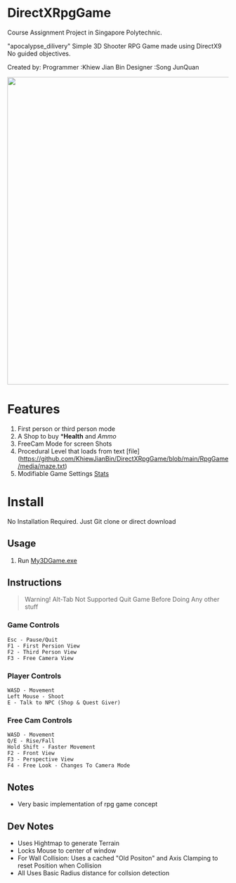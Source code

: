# DirectXRpgGame
  Course Assignment Project in Singapore Polytechnic.

  "apocalypse_dilivery"
  Simple 3D Shooter RPG Game made using DirectX9 No guided objectives.
  
  Created by:
  Programmer :Khiew Jian Bin
  Designer   :Song JunQuan

  <img src="https://user-images.githubusercontent.com/5699978/192591899-bb05f794-a554-4c93-979c-a337ab9f68ac.png" width="700">
  
# Features
  1. First person or third person mode
  2. A Shop to buy ***Health** and *Ammo*
  3. FreeCam Mode for screen Shots
  4. Procedural Level that loads from text [file] (https://github.com/KhiewJianBin/DirectXRpgGame/blob/main/RpgGame/media/maze.txt)
  5. Modifiable Game Settings [Stats](https://github.com/KhiewJianBin/DirectXRpgGame/blob/main/RpgGame/media/Stats.txt)
  
# Install
  No Installation Required. Just Git clone or direct download

## Usage
1. Run [My3DGame.exe](https://github.com/KhiewJianBin/DirectXBlockSimulation/blob/main/My3DGame.exe)

## Instructions

> Warning! Alt-Tab Not Supported Quit Game Before Doing Any other stuff

### Game Controls

```
Esc - Pause/Quit
F1 - First Persion View
F2 - Third Person View
F3 - Free Camera View
```

### Player Controls
```
WASD - Movement
Left Mouse - Shoot
E - Talk to NPC (Shop & Quest Giver)
```

### Free Cam Controls

```
WASD - Movement
Q/E - Rise/Fall 
Hold Shift - Faster Movement
F2 - Front View 
F3 - Perspective View
F4 - Free Look - Changes To Camera Mode
```

## Notes
- Very basic implementation of rpg game concept

## Dev Notes
- Uses Hightmap to generate Terrain 
- Locks Mouse to center of window
- For Wall Collision: Uses a cached "Old Positon" and Axis Clamping to reset Position when Collision
- All Uses Basic Radius distance for collsion detection
